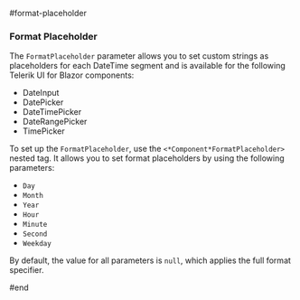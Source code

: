 #format-placeholder

### Format Placeholder

The `FormatPlaceholder` parameter allows you to set custom strings as placeholders for each DateTime segment and is available for the following Telerik UI for Blazor components:

* DateInput
* DatePicker
* DateTimePicker
* DateRangePicker
* TimePicker

To set up the `FormatPlaceholder`, use the `<*Component*FormatPlaceholder>` nested tag. It allows you to set format placeholders by using the following parameters:

* `Day`
* `Month`
* `Year`
* `Hour`
* `Minute`
* `Second`
* `Weekday`

By default, the value for all parameters is `null`, which applies the full format specifier. 

#end
